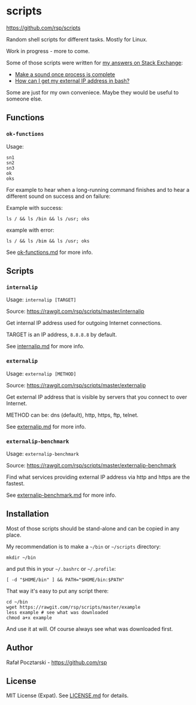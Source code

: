 scripts
=======
https://github.com/rsp/scripts

Random shell scripts for different tasks.
Mostly for Linux.

Work in progress - more to come.

Some of those scripts were written for
[my answers on Stack Exchange](https://stackexchange.com/users/303952/rsp):

* [Make a sound once process is complete](https://askubuntu.com/questions/277215/make-a-sound-once-process-is-complete/604116#604116)
* [How can I get my external IP address in bash?](https://unix.stackexchange.com/questions/22615/how-can-i-get-my-external-ip-address-in-bash/194136#194136)

Some are just for my own conveniece. Maybe they would be useful to someone else.

Functions
---------
### `ok-functions`
Usage:
```
sn1
sn2
sn3
ok
oks
```

For example to hear when a long-running command finishes and to hear a different sound on success and on failure:

Example with success:
```
ls / && ls /bin && ls /usr; oks
```
example with error:
```
ls / && ls /bim && ls /usr; oks
```

See [ok-functions.md](ok-functions.md) for more info.

Scripts
-------
### `internalip`
Usage: `internalip [TARGET]`

Source: https://rawgit.com/rsp/scripts/master/internalip

Get internal IP address used for outgoing Internet connections.

TARGET is an IP address, `8.8.8.8` by default.

See [internalip.md](internalip.md) for more info.

### `externalip`
Usage: `externalip [METHOD]`

Source: https://rawgit.com/rsp/scripts/master/externalip

Get external IP address that is visible by servers that you connect to over Internet.

METHOD can be: dns (default), http, https, ftp, telnet.

See [externalip.md](externalip.md) for more info.

### `externalip-benchmark`
Usage: `externalip-benchmark`

Source: https://rawgit.com/rsp/scripts/master/externalip-benchmark

Find what services providing external IP address via http and https are the fastest.

See [externalip-benchmark.md](externalip-benchmark.md) for more info.

Installation
------------
Most of those scripts should be stand-alone and can be copied in any place.

My recommendation is to make a `~/bin` or `~/scripts` directory:
```
mkdir ~/bin
```
and put this in your `~/.bashrc` or `~/.profile`:
```
[ -d "$HOME/bin" ] && PATH="$HOME/bin:$PATH"
```
That way it's easy to put any script there:
```
cd ~/bin
wget https://rawgit.com/rsp/scripts/master/example
less example # see what was downloaded
chmod a+x example
```
And use it at will.
Of course always see what was downloaded first.

Author
------
Rafał Pocztarski - https://github.com/rsp

License
-------
MIT License (Expat). See [LICENSE.md](LICENSE.md) for details.
